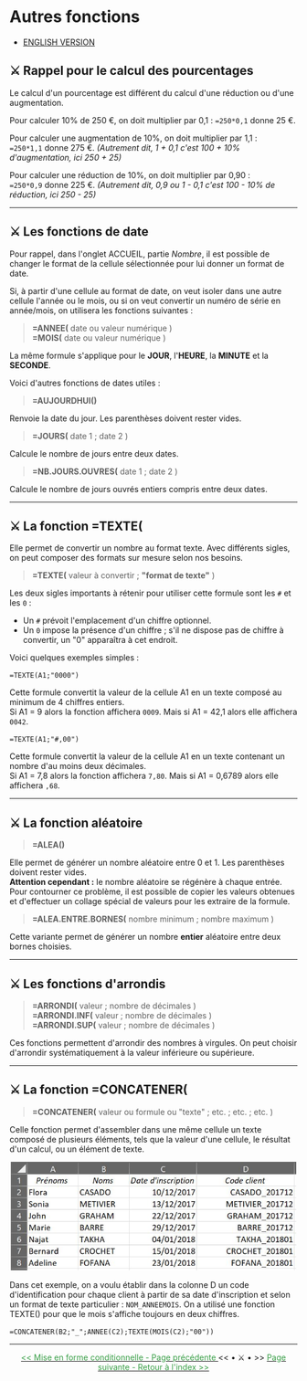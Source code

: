 # Autres fonctions

* [ENGLISH VERSION](../en/autres-fonctions.md)
  
## ⚔️ Rappel pour le calcul des pourcentages

Le calcul d'un pourcentage est différent du calcul d'une réduction ou d'une augmentation.

Pour calculer 10% de 250 €, on doit multiplier par 0,1 : <code>=250*0,1</code> donne 25 €.

Pour calculer une augmentation de 10%, on doit multiplier par 1,1 : <br>
  <code>=250*1,1</code> donne 275 €. *(Autrement dit, 1 + 0,1 c'est 100 + 10% d'augmentation, ici 250 + 25)*

Pour calculer une réduction de 10%, on doit multiplier par 0,90 : <br>
  <code>=250*0,9</code> donne 225 €. *(Autrement dit, 0,9 ou 1 - 0,1 c'est 100 - 10% de réduction, ici 250 - 25)*

* * *

## ⚔️ Les fonctions de date

Pour rappel, dans l'onglet ACCUEIL, partie *Nombre*, il est possible de changer le format de la cellule sélectionnée pour lui donner un format de date.

Si, à partir d'une cellule au format de date, on veut isoler dans une autre cellule l'année ou le mois, ou si on veut convertir un numéro de série en année/mois, on utilisera les fonctions suivantes :

> **=ANNEE(** date ou valeur numérique ) <br>
> **=MOIS(** date ou valeur numérique ) 

La même formule s'applique pour le **JOUR**, l'**HEURE**, la **MINUTE** et la **SECONDE**.



Voici d'autres fonctions de dates utiles :

> **=AUJOURDHUI()**

Renvoie la date du jour. Les parenthèses doivent rester vides.

> **=JOURS(** date 1 ; date 2 )

Calcule le nombre de jours entre deux dates.

> **=NB.JOURS.OUVRES(** date 1 ; date 2 )

Calcule le nombre de jours ouvrés entiers compris entre deux dates.

* * *

## ⚔️ La fonction =TEXTE(

Elle permet de convertir un nombre au format texte. Avec différents sigles, on peut composer des formats sur mesure selon nos besoins.

> **=TEXTE(** valeur à convertir ; **"**format de texte**"** ) 

Les deux sigles importants à rétenir pour utiliser cette formule sont les <code>#</code> et les <code>0</code> :

* Un <code>#</code> prévoit l'emplacement d'un chiffre optionnel. 
* Un <code>0</code> impose la présence d'un chiffre ; s'il ne dispose pas de chiffre à convertir, un "0" apparaîtra à cet endroit.


Voici quelques exemples simples :

~~~
=TEXTE(A1;"0000")
~~~

Cette formule convertit la valeur de la cellule A1 en un texte composé au minimum de 4 chiffres entiers. <br>
Si A1 = 9 alors la fonction affichera <code>0009</code>. Mais si A1 = 42,1 alors elle affichera <code>0042</code>.

~~~
=TEXTE(A1;"#,00")
~~~

Cette formule convertit la valeur de la cellule A1 en un texte contenant un nombre d'au moins deux décimales. <br>
Si A1 = 7,8 alors la fonction affichera <code>7,80</code>. Mais si A1 = 0,6789 alors elle affichera <code>,68</code>.


* * *

## ⚔️ La fonction aléatoire

> **=ALEA()**

Elle permet de générer un nombre aléatoire entre 0 et 1. Les parenthèses doivent rester vides. <br>
**Attention cependant :** le nombre aléatoire se régénère à chaque entrée. Pour contourner ce problème, il est possible de copier les valeurs obtenues et d'effectuer un collage spécial de valeurs pour les extraire de la formule.

> **=ALEA.ENTRE.BORNES(** nombre minimum ; nombre maximum )

Cette variante permet de générer un nombre <b>entier</b> aléatoire entre deux bornes choisies.

* * *

## ⚔️ Les fonctions d'arrondis

> **=ARRONDI(** valeur ; nombre de décimales ) <br>
> **=ARRONDI.INF(** valeur ; nombre de décimales ) <br>
> **=ARRONDI.SUP(** valeur ; nombre de décimales )

Ces fonctions permettent d'arrondir des nombres à virgules. On peut choisir d'arrondir systématiquement à la valeur inférieure ou supérieure.

* * *

## ⚔️ La fonction =CONCATENER(

> **=CONCATENER(** valeur ou formule ou "texte" ; etc. ; etc. ; etc. )

Celle fonction permet d'assembler dans une même cellule un texte composé de plusieurs éléments, tels que la valeur d'une cellule, le résultat d'un calcul, ou un élément de texte.

<center> <img width=500 src="images/concat.JPG" alt="Exemple 1" /> </center>

Dans cet exemple, on a voulu établir dans la colonne D un code d'identification pour chaque client à partir de sa date d'inscription et selon un format de texte particulier : <code>NOM_ANNEEMOIS</code>. On a utilisé une fonction TEXTE() pour que le mois s'affiche toujours en deux chiffres.

~~~
=CONCATENER(B2;"_";ANNEE(C2);TEXTE(MOIS(C2);"00"))
~~~

* * *

<center>  <a href="mise-en-forme-conditionnelle" target="_self" title="Mise en forme conditionnelle"> <font color="#389E46"> << Mise en forme conditionnelle - Page précédente </font> </a> << • ⚔️ • >> 
  <a href="index" target="_self" title="Index"> <font color="#389E46"> Page suivante - Retour à l'index >> </font> </a> </center>
